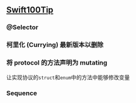 [Swift100Tip](http://swifter.tips/)
------------
### @Selector

### 柯里化 (Currying)  最新版本以删除

### 将 protocol 的方法声明为 mutating  
让实现协议的`struct`和`enum`中的方法中能够修改变量

### Sequence 


